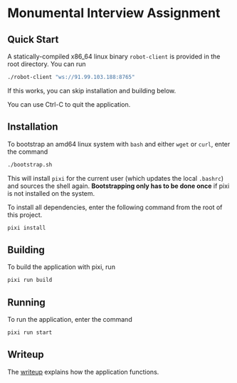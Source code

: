 # Monumental Interview Assignment

## Quick Start

A statically-compiled x86_64 linux binary `robot-client` is provided in the root directory. You can run

```bash
./robot-client "ws://91.99.103.188:8765"
```

If this works, you can skip installation and building below.

You can use Ctrl-C to quit the application.

## Installation

To bootstrap an amd64 linux system with `bash` and either `wget` or `curl`, enter the command

```bash
./bootstrap.sh
```

This will install `pixi` for the current user (which updates the local `.bashrc`) and sources
the shell again. **Bootstrapping only has to be done once** if pixi is not installed on the system.

To install all dependencies, enter the following command from the root of this project.

```bash
pixi install
```

## Building

To build the application with pixi, run

```bash
pixi run build
```

## Running

To run the application, enter the command

```bash
pixi run start
```

## Writeup

The [writeup](./writeup.md) explains how the application functions.
